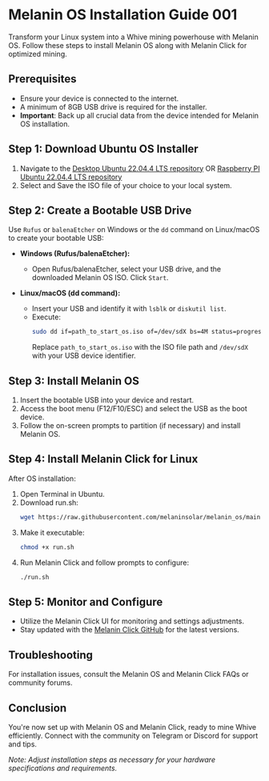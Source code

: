 # Melanin OS Installation Guide 001

Transform your Linux system into a Whive mining powerhouse with Melanin OS. Follow these steps to install Melanin OS along with Melanin Click for optimized mining.

## Prerequisites

- Ensure your device is connected to the internet.
- A minimum of 8GB USB drive is required for the installer.
- **Important**: Back up all crucial data from the device intended for Melanin OS installation.

## Step 1: Download Ubuntu OS Installer

1. Navigate to the [Desktop Ubuntu 22.04.4 LTS repository](https://ubuntu.com/download/desktop/thank-you?version=22.04.4&architecture=amd64) OR [Raspberry PI Ubuntu 22.04.4 LTS repository](https://ubuntu.com/download/raspberry-pi/thank-you?version=22.04.4&architecture=desktop-arm64+raspi)
2. Select and Save the ISO file of your choice to your local system.

## Step 2: Create a Bootable USB Drive

Use `Rufus` or `balenaEtcher` on Windows or the `dd` command on Linux/macOS to create your bootable USB:

- **Windows (Rufus/balenaEtcher):**
  - Open Rufus/balenaEtcher, select your USB drive, and the downloaded Melanin OS ISO. Click `Start`.

- **Linux/macOS (dd command):**
  - Insert your USB and identify it with `lsblk` or `diskutil list`.
  - Execute:
    ```bash
    sudo dd if=path_to_start_os.iso of=/dev/sdX bs=4M status=progress
    ```
    Replace `path_to_start_os.iso` with the ISO file path and `/dev/sdX` with your USB device identifier.

## Step 3: Install Melanin OS

1. Insert the bootable USB into your device and restart.
2. Access the boot menu (F12/F10/ESC) and select the USB as the boot device.
3. Follow the on-screen prompts to partition (if necessary) and install Melanin OS.

## Step 4: Install Melanin Click for Linux

After OS installation:

1. Open Terminal in Ubuntu.
2. Download run.sh:
    ```bash
    wget https://raw.githubusercontent.com/melaninsolar/melanin_os/main/run.sh
    ```
3. Make it executable:
    ```bash
    chmod +x run.sh
    ```
4. Run Melanin Click and follow prompts to configure:
    ```bash
    ./run.sh
    ```

## Step 5: Monitor and Configure

- Utilize the Melanin Click UI for monitoring and settings adjustments.
- Stay updated with the [Melanin Click GitHub](https://github.com/melaninsolar/melanin_click) for the latest versions.

## Troubleshooting

For installation issues, consult the Melanin OS and Melanin Click FAQs or community forums.

## Conclusion

You're now set up with Melanin OS and Melanin Click, ready to mine Whive efficiently. Connect with the community on Telegram or Discord for support and tips.

*Note: Adjust installation steps as necessary for your hardware specifications and requirements.*
